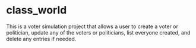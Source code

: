 # class_world
This is a voter simulation project that allows a user to create a voter or politician, update any of the voters or politicians, list everyone created, and delete any entries if needed.
